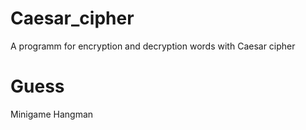 # Caesar_cipher
A programm for encryption and decryption words with Caesar cipher
# Guess
Minigame Hangman
